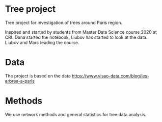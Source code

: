 # Tree project
Tree project for investigation of trees around Paris region. 

Inspired and started by students from Master Data Science course 2020 at CRI. Dana started the notebook, Liubov has started to look at the data. Liubov and Marc leading the course.

# Data 
The project is based on the data 
https://www.visao-data.com/blog/les-arbres-a-paris


# Methods 
We use network methods and general statistics for tree data analysis.

